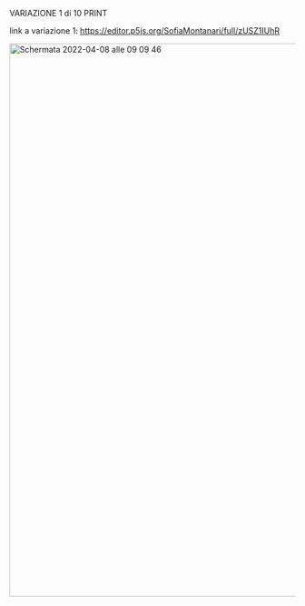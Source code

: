 VARIAZIONE 1 di 10 PRINT

link a variazione 1: https://editor.p5js.org/SofiaMontanari/full/zUSZ1IUhR

<img width="974" alt="Schermata 2022-04-08 alle 09 09 46" src="https://user-images.githubusercontent.com/101251566/162728103-c3e7f04a-5946-480f-98ec-4460fe6d86a5.png">
